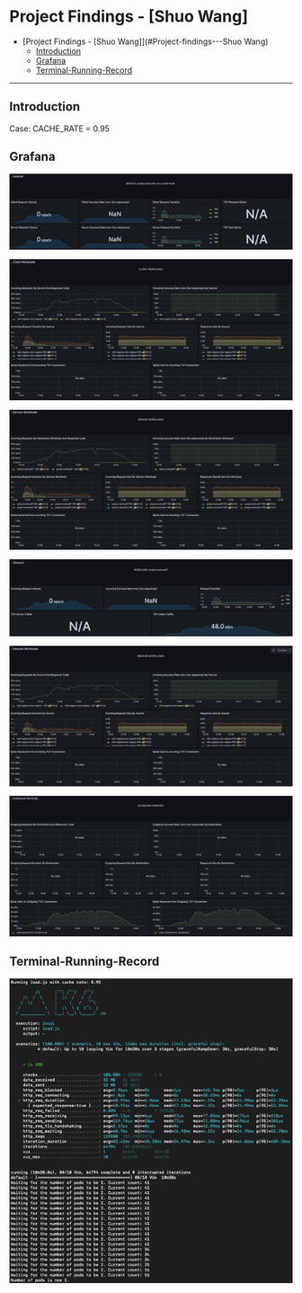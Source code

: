 # Project Findings - [Shuo Wang]

- [Project Findings - [Shuo Wang]](#Project-findings---Shuo Wang)
  - [Introduction](#introduction)
  - [Grafana](#Grafana)
  - [Terminal-Running-Record](#Terminal-Running-Record)

---

## Introduction

Case: CACHE_RATE = 0.95

## Grafana

![Istio Service - General](./image_1.png)

![Istio Service - Client Workloads](./image_2.png)

![Istio Service - Service Workloads](./image_3.png)

![Istio Workload General](./image_4.png)

![Istio Workload - InBound Workloads](./image_5.png)

![Istio Workload - Outbound Services](./image_6.png)

## Terminal-Running-Record
![CACHE_RATE=0.95 - k6 run load.js](./image_7.png)
